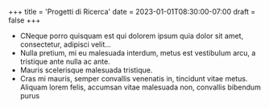 +++
title = 'Progetti di Ricerca'
date = 2023-01-01T08:30:00-07:00
draft = false
+++
- CNeque porro quisquam est qui dolorem ipsum quia dolor sit amet, consectetur, adipisci velit...
- Nulla pretium, mi eu malesuada interdum, metus est vestibulum arcu, a tristique ante nulla ac ante.
- Mauris scelerisque malesuada tristique.
- Cras mi mauris, semper convallis venenatis in, tincidunt vitae metus. Aliquam lorem felis, accumsan vitae malesuada non, convallis bibendum purus

